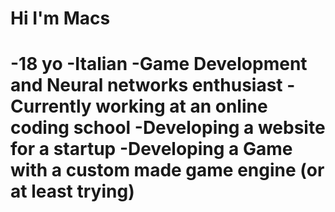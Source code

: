 <h1>Hi I'm Macs<h1>

-18 yo
-Italian
-Game Development and Neural networks enthusiast
-Currently working at an online coding school
-Developing a website for a startup
-Developing a Game with a custom made game engine (or at least trying)
